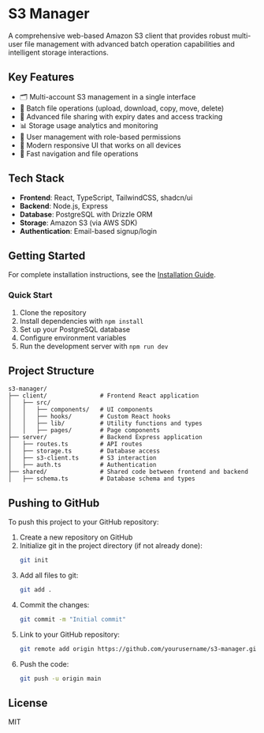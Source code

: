# S3 Manager

A comprehensive web-based Amazon S3 client that provides robust multi-user file management with advanced batch operation capabilities and intelligent storage interactions.

## Key Features

- 🗂️ Multi-account S3 management in a single interface
- 🔄 Batch file operations (upload, download, copy, move, delete)
- 🔗 Advanced file sharing with expiry dates and access tracking
- 📊 Storage usage analytics and monitoring
- 👥 User management with role-based permissions
- 🎨 Modern responsive UI that works on all devices
- 🚀 Fast navigation and file operations

## Tech Stack

- **Frontend**: React, TypeScript, TailwindCSS, shadcn/ui
- **Backend**: Node.js, Express
- **Database**: PostgreSQL with Drizzle ORM
- **Storage**: Amazon S3 (via AWS SDK)
- **Authentication**: Email-based signup/login

## Getting Started

For complete installation instructions, see the [Installation Guide](INSTALLATION.md).

### Quick Start

1. Clone the repository
2. Install dependencies with `npm install`
3. Set up your PostgreSQL database
4. Configure environment variables
5. Run the development server with `npm run dev`

## Project Structure

```
s3-manager/
├── client/               # Frontend React application
│   ├── src/
│   │   ├── components/   # UI components
│   │   ├── hooks/        # Custom React hooks
│   │   ├── lib/          # Utility functions and types
│   │   ├── pages/        # Page components
├── server/               # Backend Express application
│   ├── routes.ts         # API routes
│   ├── storage.ts        # Database access
│   ├── s3-client.ts      # S3 interaction
│   ├── auth.ts           # Authentication
├── shared/               # Shared code between frontend and backend
│   ├── schema.ts         # Database schema and types
```

## Pushing to GitHub

To push this project to your GitHub repository:

1. Create a new repository on GitHub
2. Initialize git in the project directory (if not already done):
   ```bash
   git init
   ```
3. Add all files to git:
   ```bash
   git add .
   ```
4. Commit the changes:
   ```bash
   git commit -m "Initial commit"
   ```
5. Link to your GitHub repository:
   ```bash
   git remote add origin https://github.com/yourusername/s3-manager.git
   ```
6. Push the code:
   ```bash
   git push -u origin main
   ```

## License

MIT